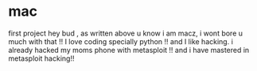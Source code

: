 # mac
first project
hey bud , as written above u know i am macz, i wont bore u much with that !!
I love coding specially python !!
and I like hacking.
i already hacked my moms phone with metasploit !!
and i have mastered in metasploit hacking!!
